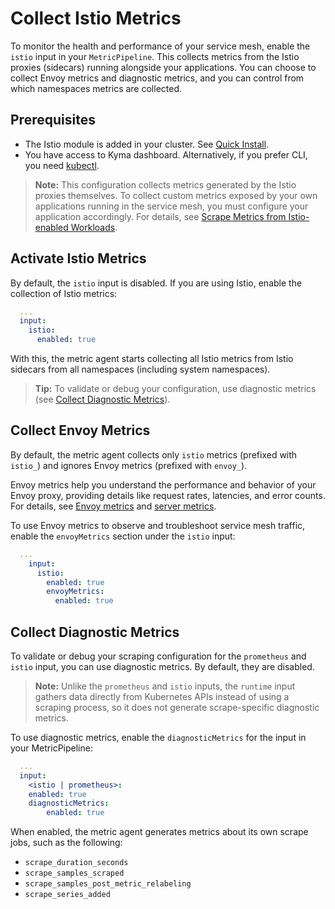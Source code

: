 # Collect Istio Metrics

To monitor the health and performance of your service mesh, enable the `istio` input in your `MetricPipeline`. This collects metrics from the Istio proxies (sidecars) running alongside your applications. You can choose to collect Envoy metrics and diagnostic metrics, and you can control from which namespaces metrics are collected.

## Prerequisites

- The Istio module is added in your cluster. See [Quick Install](https://kyma-project.io/#/02-get-started/01-quick-install).
- You have access to Kyma dashboard. Alternatively, if you prefer CLI, you need [kubectl](https://kubernetes.io/docs/tasks/tools/#kubectl).

> **Note:** This configuration collects metrics generated by the Istio proxies themselves. To collect custom metrics exposed by your own applications running in the service mesh, you must configure your application accordingly. For details, see [Scrape Metrics from Istio-enabled Workloads](prometheus-input.md#scrape-metrics-from-istio-enabled-workloads).

## Activate Istio Metrics

By default, the `istio` input is disabled. If you are using Istio, enable the collection of Istio metrics:

```yaml
  ...
  input:
    istio:
      enabled: true
```

With this, the metric agent starts collecting all Istio metrics from Istio sidecars from all namespaces (including system namespaces).

> **Tip:** To validate or debug your configuration, use diagnostic metrics (see [Collect Diagnostic Metrics](#collect-diagnostic-metrics)).

## Collect Envoy Metrics

By default, the metric agent collects only `istio` metrics (prefixed with `istio_`) and ignores Envoy metrics (prefixed with `envoy_`).

Envoy metrics help you understand the performance and behavior of your Envoy proxy, providing details like request rates, latencies, and error counts. For details, see [Envoy metrics](https://www.envoyproxy.io/docs/envoy/latest/configuration/upstream/cluster_manager/cluster_stats) and [server metrics](https://www.envoyproxy.io/docs/envoy/latest/configuration/observability/statistics).

To use Envoy metrics to observe and troubleshoot service mesh traffic, enable the `envoyMetrics` section under the `istio` input:

```yaml
  ...
    input:
      istio:
        enabled: true
        envoyMetrics:
          enabled: true
```

## Collect Diagnostic Metrics
<!-- identical section for Prometheus and Istio docs -->
To validate or debug your scraping configuration for the `prometheus` and `istio` input, you can use diagnostic metrics. By default, they are disabled.

> **Note:** Unlike the `prometheus` and `istio` inputs, the `runtime`  input gathers data directly from Kubernetes APIs instead of using a scraping process, so it does not generate scrape-specific diagnostic metrics.

To use diagnostic metrics, enable the `diagnosticMetrics` for the input in your MetricPipeline:

```yaml
  ...
  input:
    <istio | prometheus>:
    enabled: true
    diagnosticMetrics:
        enabled: true
```

When enabled, the metric agent generates metrics about its own scrape jobs, such as the following:

- `scrape_duration_seconds`
- `scrape_samples_scraped`
- `scrape_samples_post_metric_relabeling`
- `scrape_series_added`
